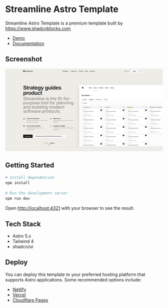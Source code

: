 # Streamline Astro Template

Streamline Astro Template is a premium template built by https://www.shadcnblocks.com

- [Demo](https://streamline-astro-template.vercel.app/)
- [Documentation](https://docs.shadcnblocks.com/templates/getting-started)

## Screenshot

![Streamline Astro Template screenshot](./public/og-image.jpg)

## Getting Started

```bash
# Install dependencies
npm install

# Run the development server
npm run dev
```

Open [http://localhost:4321](http://localhost:4321) with your browser to see the result.

## Tech Stack

- Astro 5.x
- Tailwind 4
- shadcn/ui

## Deploy

You can deploy this template to your preferred hosting platform that supports Astro applications. Some recommended options include:

- [Netlify](https://netlify.com)
- [Vercel](https://vercel.com)
- [Cloudflare Pages](https://pages.cloudflare.com)
